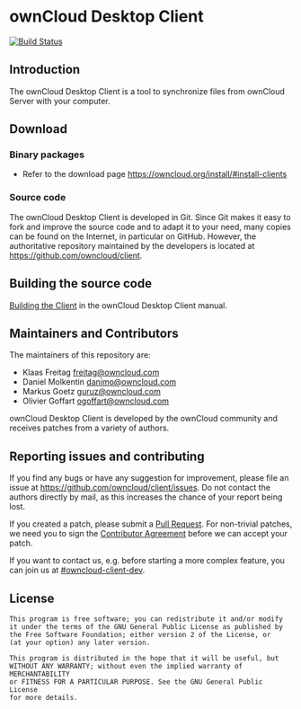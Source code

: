 # ownCloud Desktop Client

[![Build Status](https://drone.owncloud.com/api/badges/owncloud/client/status.svg)](https://drone.owncloud.com/owncloud/client)

## Introduction

The ownCloud Desktop Client is a tool to synchronize files from ownCloud Server
with your computer.

## Download

### Binary packages

* Refer to the download page https://owncloud.org/install/#install-clients

### Source code

The ownCloud Desktop Client is developed in Git. Since Git makes it easy to
fork and improve the source code and to adapt it to your need, many copies
can be found on the Internet, in particular on GitHub. However, the
authoritative repository maintained by the developers is located at
https://github.com/owncloud/client.

## Building the source code

[Building the Client](http://doc.owncloud.org/desktop/2.3/building.html)
in the ownCloud Desktop Client manual.

## Maintainers and Contributors

The maintainers of this repository are:

* Klaas Freitag <freitag@owncloud.com>
* Daniel Molkentin <danimo@owncloud.com>
* Markus Goetz <guruz@owncloud.com>
* Olivier Goffart <ogoffart@owncloud.com>

ownCloud Desktop Client is developed by the ownCloud community and receives
patches from a variety of authors.

## Reporting issues and contributing

If you find any bugs or have any suggestion for improvement, please
file an issue at https://github.com/owncloud/client/issues. Do not
contact the authors directly by mail, as this increases the chance
of your report being lost.

If you created a patch, please submit a [Pull
Request](https://github.com/owncloud/client/pulls). For non-trivial
patches, we need you to sign the [Contributor
Agreement](https://owncloud.org/contribute/agreement) before
we can accept your patch.

If you want to contact us, e.g. before starting a more complex feature,
you can join us at
[#owncloud-client-dev](irc://irc.freenode.net/#owncloud-client-dev).

## License

    This program is free software; you can redistribute it and/or modify
    it under the terms of the GNU General Public License as published by
    the Free Software Foundation; either version 2 of the License, or
    (at your option) any later version.

    This program is distributed in the hope that it will be useful, but
    WITHOUT ANY WARRANTY; without even the implied warranty of MERCHANTABILITY
    or FITNESS FOR A PARTICULAR PURPOSE. See the GNU General Public License
    for more details.



